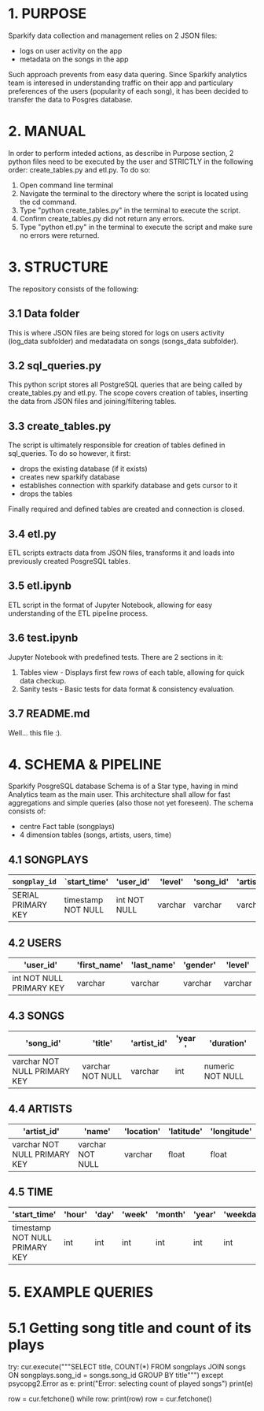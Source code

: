 # 1. PURPOSE

Sparkify data collection and management relies on 2 JSON files: 
- logs on user activity on the app
- metadata on the songs in the app

Such approach prevents from easy data quering.
Since Sparkify analytics team is interesed in understanding traffic on their app
and particulary preferences of the users (popularity of each song), it has been decided 
to transfer the data to Posgres database.

# 2. MANUAL

In order to perform inteded actions, as describe in Purpose section, 2 python files 
need to be executed by the user and STRICTLY in the following order: create_tables.py and etl.py. 
To do so:
1. Open command line terminal
2. Navigate the terminal to the directory where the script is located using the cd command.
3. Type "python create_tables.py" in the terminal to execute the script.
4. Confirm create_tables.py did not return any errors.
5. Type "python etl.py" in the terminal to execute the script and make sure no errors were returned.

# 3. STRUCTURE

The repository consists of the following:

## 3.1 Data folder

This is where JSON files are being stored for logs on users activity (log_data subfolder) and 
medatadata on songs (songs_data subfolder).

## 3.2 sql_queries.py

This python script stores all PostgreSQL queries that are being called by create_tables.py and etl.py.
The scope covers creation of tables, inserting the data from JSON files and joining/filtering tables.

## 3.3 create_tables.py

The script is ultimately responsible for creation of tables defined in sql_queries.
To do so however, it first:
- drops the existing database (if it exists)
- creates new sparkify database
- establishes connection with sparkify database and gets cursor to it
- drops the tables


Finally required and defined tables are created and connection is closed.

## 3.4 etl.py

ETL scripts extracts data from JSON files, transforms it and loads into previously created PosgreSQL tables.

## 3.5 etl.ipynb

ETL script in the format of Jupyter Notebook, allowing for easy understanding of the ETL pipeline process.

## 3.6 test.ipynb

Jupyter Notebook with predefined tests.
There are 2 sections in it:
1. Tables view - Displays first few rows of each table, allowing for quick data checkup. 
2. Sanity tests - Basic tests for data format & consistency evaluation. 

## 3.7 README.md

Well... this file :). 


# 4. SCHEMA & PIPELINE

Sparkify PosgreSQL database Schema is of a Star type, having in mind Analytics team as the main user.
This architecture shall allow for fast aggregations and simple queries (also those not yet foreseen).
The schema consists of:
- centre Fact table (songplays)
- 4 dimension tables (songs, artists, users, time)

## 4.1 SONGPLAYS 

 | `songplay_id`       | `start_time'        | 'user_id'     | 'level' | 'song_id' | 'artist_id' | 'session_id' | 'location' | 'user_agent' |
 |---------------------| --------------------| --------------| --------|-----------|-------------|--------------|------------|--------------|  
 | SERIAL PRIMARY KEY  | timestamp NOT NULL  | int NOT NULL  | varchar | varchar   | varchar     | int          | varchar    | varchar      |
 
 
## 4.2 USERS
 
  | 'user_id'                | 'first_name' | 'last_name' | 'gender' | 'level' |
  |--------------------------|--------------|-------------|----------|---------|
  | int NOT NULL PRIMARY KEY | varchar      | varchar     | varchar  | varchar |
  
## 4.3 SONGS
 
  | 'song_id'                    | 'title'           | 'artist_id' | 'year  ' | 'duration'       |
  |------------------------------|-------------------|-------------|----------|------------------|
  | varchar NOT NULL PRIMARY KEY | varchar NOT NULL  | varchar     | int      | numeric NOT NULL |
  
## 4.4 ARTISTS
 
  | 'artist_id'                  | 'name'           | 'location' | 'latitude' | 'longitude' |
  |------------------------------|------------------|------------|------------|-------------|
  | varchar NOT NULL PRIMARY KEY | varchar NOT NULL | varchar    | float      | float       |
  
## 4.5 TIME

  | 'start_time'                   | 'hour'  | 'day' | 'week' | 'month' | 'year' | 'weekday' |
  |--------------------------------|---------|-------|--------|---------|--------|-----------|
  | timestamp NOT NULL PRIMARY KEY | int     | int   | int    | int     | int    | int       |
  
  
 
# 5. EXAMPLE QUERIES

# 5.1 Getting song title and count of its plays

  try:
    cur.execute("""SELECT title, COUNT(*) FROM songplays JOIN songs ON songplays.song_id = songs.song_id GROUP BY title""")
except psycopg2.Error as e:
    print("Error: selecting count of played songs")
    print(e)
    
row = cur.fetchone()
while row:
    print(row)
    row = cur.fetchone()   